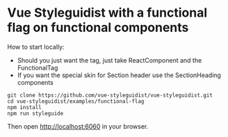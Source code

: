 # Vue Styleguidist with a functional flag on functional components

How to start locally:

- Should you just want the tag, just take ReactComponent and the FunctionalTag
- If you want the special skin for Section header use the SectionHeading components

```
git clone https://github.com/vue-styleguidist/vue-styleguidist.git
cd vue-styleguidist/examples/functional-flag
npm install
npm run styleguide
```

Then open [http://localhost:6060](http://localhost:6060) in your browser.
